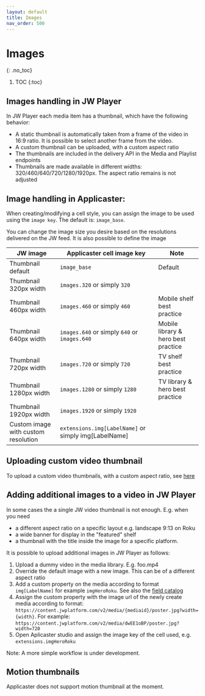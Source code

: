 ```yaml
---
layout: default
title: Images
nav_order: 500
---
```


# Images
{: .no_toc}

1. TOC
{:toc}

## Images handling in JW Player
In JW Player each media item has a thumbnail, which have the following behavior:
- A static thumbnail is automatically taken from a frame of the video in 16:9 ratio. It is possible to select another frame from the video. 
- A custom thumbnail can be uploaded, with a custom aspect ratio
- The thumbnails are included in the delivery API in the Media and Playlist endpoints
- Thumbnails are made available in different widths: 320/460/640/720/1280/1920px. The aspect ratio remains is not adjusted

## Image handling in Applicaster: 
When creating/modifying a cell style, you can assign the image to be used using the `image key`. The default is: `image_base`. 

You can change the image size you desire based on the resolutions delivered on the JW feed. It is also possible to define the image 

| JW image                            | Applicaster cell image key                           | Note                                |
|-------------------------------------|------------------------------------------------------|-------------------------------------|
| Thumbnail default                   | `image_base`                                         | Default                             |
| Thumbnail 320px width               | `images.320` or simply `320`                         |                                     |
| Thumbnail 460px width               | `images.460` or simply `460`                         | Mobile shelf best practice          |
| Thumbnail 640px width               | `images.640` or simply `640`  or `images.640`        | Mobile library & hero best practice |
| Thumbnail 720px width               | `images.720` or simply `720`                         | TV shelf best practice              |
| Thumbnail 1280px width              | `images.1280` or simply `1280`                       | TV library & hero best practice     |
| Thumbnail 1920px width              | `images.1920` or simply `1920`                       |                                     |
| Custom image with custom resolution | `extensions.img[LabelName]` or simply img[LabelName] |                                     |

## Uploading custom video thumbnail
To upload a custom video thumbnails, with a custom aspect ratio, see [here](https://support.jwplayer.com/articles/update-a-video-thumbnail)

## Adding additional images to a video in JW Player
In some cases the a single JW video thumbnail is not enough. E.g. when you need 
- a different aspect ratio on a specific layout e.g. landscape 9:13 on Roku
- a wide banner for display in the "featured" shelf
- a thumbnail with the title inside the image for a specific platform. 

It is possible to upload additional images in JW Player as follows: 
1. Upload a dummy video in the media library. E.g. foo.mp4
1. Override the default image with a new image. This can be of a different aspect ratio
1. Add a custom property on the media according to format `img[LabelName]` for example  `imgHeroRoku`. See also the [field catalog](https://marcovandeveen.github.io/jwp-applicaster-docs/reference/field-catalog.html) 
1. Assign the custom property with the image url of the newly create media according to format: `https://content.jwplatform.com/v2/media/{mediaid}/poster.jpg?width={width}`. For example: `https://content.jwplatform.com/v2/media/dwEE1oBP/poster.jpg?width=720`
1. Open Aplicaster studio and assign the image key of the cell used, e.g. `extensions.imgHeroRoku`

Note: A more simple workflow is under development.

## Motion thumbnails
Applicaster does not support motion thumbnail at the moment. 
